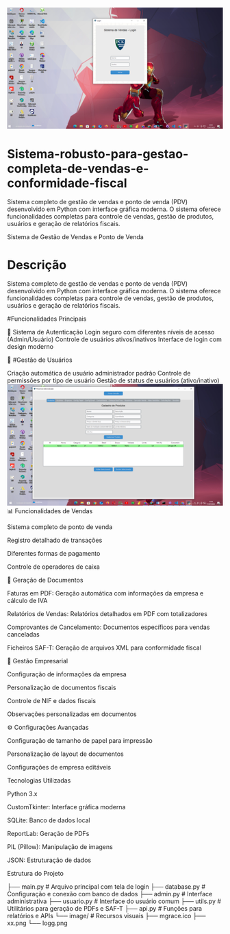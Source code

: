 <!-- Uploading "1.PNG"... -->
![image alt](https://github.com/joelmbele-eng/Sistema-robusto-para-gestao-completa-de-vendas-e-conformidade-fiscal/blob/5b791d007da5213b5627170b58667b81b8b728ea/1.PNG)
# Sistema-robusto-para-gestao-completa-de-vendas-e-conformidade-fiscal
Sistema completo de gestão de vendas e ponto de venda (PDV) desenvolvido em Python com interface gráfica moderna. O sistema oferece funcionalidades completas para controle de vendas, gestão de produtos, usuários e geração de relatórios fiscais.

Sistema de Gestão de Vendas e Ponto de Venda
# Descrição
Sistema completo de gestão de vendas e ponto de venda (PDV) desenvolvido em Python com interface gráfica moderna. O sistema oferece funcionalidades completas para controle de vendas, gestão de produtos, usuários e geração de relatórios fiscais.

#Funcionalidades Principais

🔐 Sistema de Autenticação
Login seguro com diferentes níveis de acesso (Admin/Usuário)
Controle de usuários ativos/inativos
Interface de login com design moderno

👥 #Gestão de Usuários

Criação automática de usuário administrador padrão
Controle de permissões por tipo de usuário
Gestão de status de usuários (ativo/inativo)
![image alt](https://github.com/joelmbele-eng/Sistema-robusto-para-gestao-completa-de-vendas-e-conformidade-fiscal/blob/6f637e5619150603d75ee2bff8cbf875fc34cef9/2.PNG)
📊 Funcionalidades de Vendas

Sistema completo de ponto de venda

Registro detalhado de transações

Diferentes formas de pagamento

Controle de operadores de caixa

📄 Geração de Documentos

Faturas em PDF: Geração automática com informações da empresa e cálculo de IVA

Relatórios de Vendas: Relatórios detalhados em PDF com totalizadores

Comprovantes de Cancelamento: Documentos específicos para vendas canceladas

Ficheiros SAF-T: Geração de arquivos XML para conformidade fiscal

🏢 Gestão Empresarial

Configuração de informações da empresa

Personalização de documentos fiscais

Controle de NIF e dados fiscais

Observações personalizadas em documentos

⚙️ Configurações Avançadas

Configuração de tamanho de papel para impressão

Personalização de layout de documentos

Configurações de empresa editáveis

Tecnologias Utilizadas

Python 3.x

CustomTkinter: Interface gráfica moderna

SQLite: Banco de dados local

ReportLab: Geração de PDFs

PIL (Pillow): Manipulação de imagens

JSON: Estruturação de dados

Estrutura do Projeto

├── main.py          # Arquivo principal com tela de login
├── database.py      # Configuração e conexão com banco de dados
├── admin.py         # Interface administrativa
├── usuario.py       # Interface do usuário comum
├── utils.py         # Utilitários para geração de PDFs e SAF-T
├── api.py          # Funções para relatórios e APIs
└── image/          # Recursos visuais
    ├── mgrace.ico
    ├── xx.png
    └── logg.png
